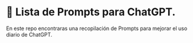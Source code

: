 # 🤖 Lista de Prompts para ChatGPT.
En este repo encontraras una recopilación de Prompts para mejorar el uso diario de ChatGPT.
